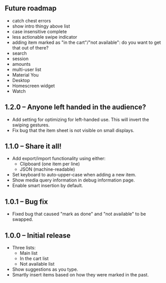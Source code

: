 ## Future roadmap

* catch chest errors
* show intro thingy above list
* case insensitive complete
* less actionable swipe indicator
* adding item marked as "in the cart"/"not available": do you want to get that out of there?
* search
* session
* amounts
* multi-user list
* Material You
* Desktop
* Homescreen widget
* Watch

## 1.2.0 – Anyone left handed in the audience?

* Add setting for optimizing for left-handed use. This will invert the swiping gestures.
* Fix bug that the item sheet is not visible on small displays.

## 1.1.0 – Share it all!

* Add export/import functionality using either:
  * Clipboard (one item per line)
  * JSON (machine-readable)
* Set keyboard to auto-upper-case when adding a new item.
* Show media query information in debug information page.
* Enable smart insertion by default.

## 1.0.1 – Bug fix

* Fixed bug that caused "mark as done" and "not available" to be swapped.

## 1.0.0 – Initial release

* Three lists:
  * Main list
  * In the cart list
  * Not available list
* Show suggestions as you type.
* Smartly insert items based on how they were marked in the past.

